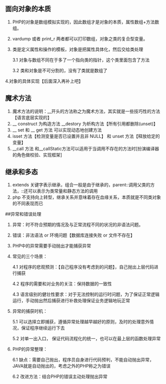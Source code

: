 ## 面向对象的本质
1. PHP的对象是数组模拟实现的，因此数组才是对象的本质，属性数组+方法数组。
2. vardump 或者 print_r 两者都可以打印数组，对象之类的复合型变量。
3. 类是定义属性和操作的模板，对象是把属性具体化，然后交给类处理
    
    3.1 对象与数组不同在于多了一个指向类的指针，这个类里面包含了方法
    
    3.2 类和对象是不可分割的，没有了类就是数组了

4.对象的具体实现【后面深入再补上吧】
   
## 魔术方法
1. 魔术方法的说明：__开头的方法称之为魔术方法，其实就是一些技巧性的方法【语言底层实现的】
2. __ construct 为构造方法 __destory 为析构方法【所有引用都删除(unset)】
3. __ set 和 __ get 方法 可以实现动态地创建方法
4. isset 方法【检测变量是否已设置并且非 NULL】 和 unset 方法【释放给定的变量】
5. __call 方法 和__callStatic方法可以适用于当调用不存在的方法时[扮演编译器的角色做校验、实现框架]

## 继承和多态
1. extends 关键字表示继承，组合一般是由于继承的，parent::调用父类的方法，::还可以表示为类常量和静态方法的调用
2. php 不支持向上转型，继承关系并意味着存在血缘关系，本质就是不同类对象的不同表现而已

##异常和错误处理
1. 异常：时不符合预期的情况及与正常流程不同的状况的非语法问题。
2. 错误：非法语法 or 环境问题【数据库连接失败 or 文件不存在】
3. PHP中的异常需要手动抛出才能捕获异常
4. 常见的三个场景：
    
    4.1 对程序的悲观预测：【自己程序没有考虑到的问题】，自己抛出上层代码进行捕获
    
    4.2 程序的需要和对业务的关注：保持数据的一致性
   
    4.3 语言级别的健壮性要求：对于无法控制的运行时问题，为了保证正常逻辑运行，手动抛出然后捕获进行补救处理保证业务逻辑地玩正常
 5. 异常的捕获时机：
 
    5.1 可以选择立即捕获，遵循异常处理越早越好的原则，及时的处理意外情况，保证程序继续运行下去
    
    5.2 对单一出入口， 保证代码流程化的统一，也可以在最上层的函数处理异常  
 
 6. PHP的异常整理：
 
    6.1 缺点：需要自己抛出，程序员自身进行代码预判，不能自动抛出异常，JAVA就是自动抛出的，考虑之外的PHP称之为错误
    
    6.2 改进方法：结合PHP的错误主动处理抛出异常
    
 